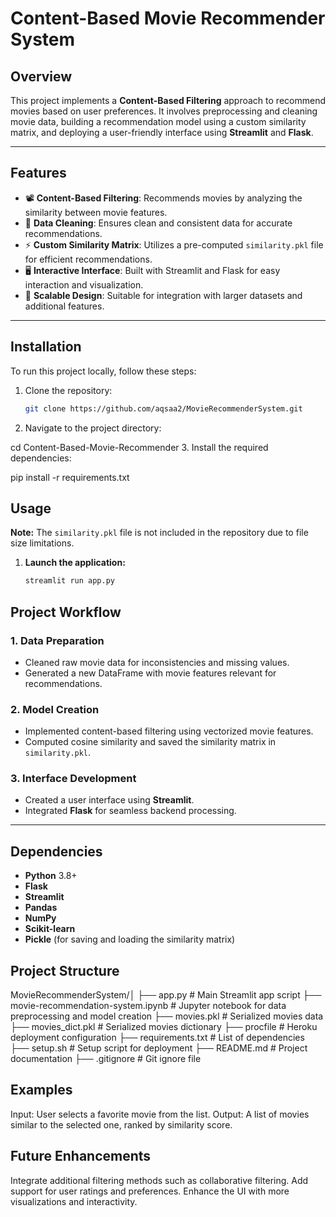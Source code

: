 # Content-Based Movie Recommender System

## Overview
This project implements a **Content-Based Filtering** approach to recommend movies based on user preferences. It involves preprocessing and cleaning movie data, building a recommendation model using a custom similarity matrix, and deploying a user-friendly interface using **Streamlit** and **Flask**.

---

## Features
- 📽️ **Content-Based Filtering**: Recommends movies by analyzing the similarity between movie features.
- 🧹 **Data Cleaning**: Ensures clean and consistent data for accurate recommendations.
- ⚡ **Custom Similarity Matrix**: Utilizes a pre-computed `similarity.pkl` file for efficient recommendations.
- 🖥️ **Interactive Interface**: Built with Streamlit and Flask for easy interaction and visualization.
- 🚀 **Scalable Design**: Suitable for integration with larger datasets and additional features.

---

## Installation
To run this project locally, follow these steps:

1. Clone the repository:
   ```bash
   git clone https://github.com/aqsaa2/MovieRecommenderSystem.git
2. Navigate to the project directory:
   
 cd Content-Based-Movie-Recommender
3. Install the required dependencies:

pip install -r requirements.txt

## Usage

**Note:** The `similarity.pkl` file is not included in the repository due to file size limitations.
1. **Launch the application:**
   ```bash
   streamlit run app.py
## Project Workflow

### **1. Data Preparation**
- Cleaned raw movie data for inconsistencies and missing values.
- Generated a new DataFrame with movie features relevant for recommendations.

### **2. Model Creation**
- Implemented content-based filtering using vectorized movie features.
- Computed cosine similarity and saved the similarity matrix in `similarity.pkl`.

### **3. Interface Development**
- Created a user interface using **Streamlit**.
- Integrated **Flask** for seamless backend processing.

---

## **Dependencies**
- **Python** 3.8+
- **Flask**
- **Streamlit**
- **Pandas**
- **NumPy**
- **Scikit-learn**
- **Pickle** (for saving and loading the similarity matrix)


## Project Structure
MovieRecommenderSystem/│ ├── app.py # Main Streamlit app script ├── movie-recommendation-system.ipynb # Jupyter notebook for data preprocessing and model creation ├── movies.pkl # Serialized movies data ├── movies_dict.pkl # Serialized movies dictionary ├── procfile # Heroku deployment configuration ├── requirements.txt # List of dependencies ├── setup.sh # Setup script for deployment ├── README.md # Project documentation ├── .gitignore # Git ignore file

## Examples
Input: User selects a favorite movie from the list.
Output: A list of movies similar to the selected one, ranked by similarity score.

## Future Enhancements
Integrate additional filtering methods such as collaborative filtering.
Add support for user ratings and preferences.
Enhance the UI with more visualizations and interactivity.

